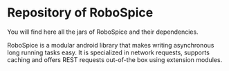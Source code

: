 Repository of RoboSpice
=======================

You will find here all the jars of RoboSpice and their dependencies.


RoboSpice is a modular android library that makes writing asynchronous long running tasks easy. It is specialized in network requests, supports caching and offers REST requests out-of-the box using extension modules.
